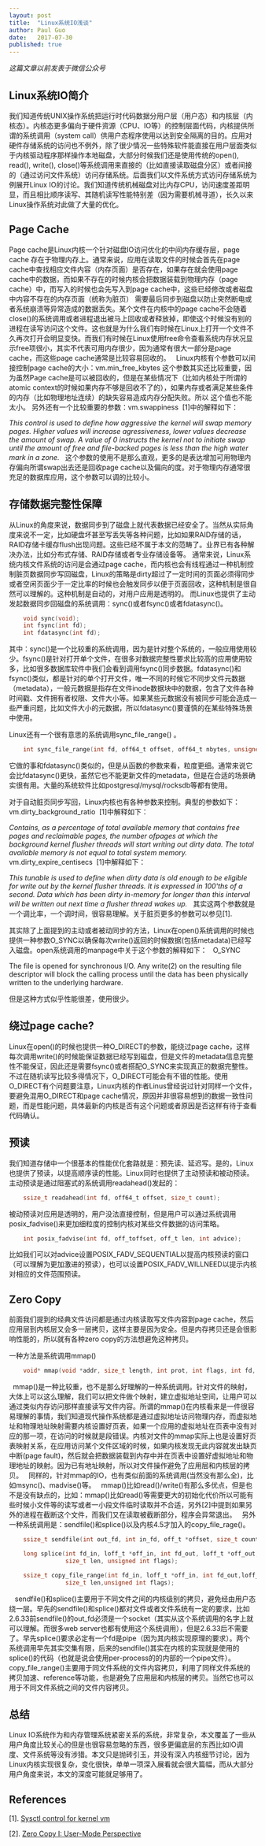 ```yaml
---
layout: post
title:  "Linux系统IO浅谈"
author: Paul Guo
date:   2017-07-30
published: true
---
```


*这篇文章以前发表于微信公众号*

## Linux系统IO简介

我们知道传统UNIX操作系统把运行时代码数据分用户层（用户态）和内核层（内核态）。内核态更多偏向于硬件资源（CPU、IO等）的控制层面代码，内核提供所谓的系统调用（system call）供用户态程序使用以达到安全隔离的目的。应用对硬件存储系统的访问也不例外，除了很少情况一些特殊软件能直接在用户层面类似于内核驱动程序那样操作本地磁盘，大部分时候我们还是使用传统的open(), read(), write(), close()等系统调用来直接的（比如直接读取磁盘分区）或者间接的（通过访问文件系统）访问存储系统。后面我们以文件系统方式访问存储系统为例展开Linux IO的讨论。我们知道传统机械磁盘对比内存CPU，访问速度差距明显，而且相比顺序读写、其随机读写性能特别差（因为需要机械寻道），长久以来Linux操作系统对此做了大量的优化。
 
## Page Cache

Page cache是Linux内核一个针对磁盘IO访问优化的中间内存缓存层，page cache 存在于物理内存上。通常来说，应用在读取文件的时候会首先在page cache中查找相应文件内容（内存页面）是否存在，如果存在就会使用page cache中的数据，而如果不存在的时候内核会把数据装载到物理内存（page cache）中，而写入的时候也会先写入到page cache中，这些已经修改或者磁盘中内容不存在的内存页面（统称为脏页） 需要最后同步到磁盘以防止突然断电或者系统崩溃等异常造成的数据丢失。某个文件在内核中的page cache不会随着close()的系统调用或者进程退出被马上回收或者释放掉，即使这个时候没有别的进程在读写访问这个文件。这也就是为什么我们有时候在Linux上打开一个文件不久再次打开会明显变快。而我们有时候在Linux使用free命令查看系统内存状况显示free项很小，其实不代表可用内存很少，因为通常有很大一部分是page cache，而这些page cache通常是比较容易回收的。
 
Linux内核有个参数可以间接控制page cache的大小：vm.min_free_kbytes
这个参数其实还比较重要，因为虽然Page cache是可以被回收的，但是在某些情况下（比如内核处于所谓的atomic context的时候如果内存不够是回收不了的），如果内存或者满足某些条件的内存（比如物理地址连续）的缺失容易造成内存分配失败。所以 这个值也不能太小。
另外还有一个比较重要的参数：vm.swappiness 
[1]中的解释如下：

*This control is used to define how aggressive the kernel will swap memory pages. Higher values will increase agressiveness, lower values decrease the amount of swap. A value of 0 instructs the kernel not to initiate swap until the amount of free and file-backed pages is less than the high water mark in a zone.*
 
这个参数的使用不是那么直观，更多的是表达增加可用物理内存偏向所谓swap出去还是回收page cache以及偏向的度。对于物理内存通常很充足的数据库应用，这个参数可以调的比较小。

## 存储数据完整性保障

从Linux的角度来说，数据同步到了磁盘上就代表数据已经安全了。当然从实际角度来说不一定，比如硬盘坏甚至写丢失等各种问题，比如如果RAID存储的话，RAID存储卡缓存flush出现问题。这些已经不属于本文的范畴了。业界已有各种解决办法，比如分布式存储、RAID存储或者专业存储设备等。
通常来说，Linux系统内核文件系统的访问是会通过page cache，而内核也会有线程通过一种机制控制脏页数据同步写回磁盘，Linux的策略是dirty超过了一定时间的页面必须得同步或者空闲页面少于一定比率的时候也会触发同步以便于页面回收，这种机制是很自然可以理解的。这种机制是自动的，对用户应用是透明的。
而Linux也提供了主动发起数据同步回磁盘的系统调用：sync()或者fsync()或者fdatasync()。 
```C
	void sync(void);
	int fsync(int fd);
	int fdatasync(int fd);  
```
其中：sync()是一个比较重的系统调用，因为是针对整个系统的，一般应用使用较少。fsync()是针对打开单个文件，在很多对数据完整性要求比较高的应用使用较多，比如很多数据库软件中我们会看到调用fsync()同步数据。fdatasync()和fsync()类似，都是针对的单个打开文件，唯一不同的时候它不同步文件元数据（metadata），一般元数据是指存在文件inode数据块中的数据，包含了文件各种时间戳、文件拥有者权限、文件大小等。如果某些元数据没有被同步可能会造成一些严重问题，比如文件大小的元数据，所以fdatasync()要谨慎的在某些特殊场景中使用。

Linux还有一个很有意思的系统调用sync_file_range() 。
```C
	int sync_file_range(int fd, off64_t offset, off64_t nbytes, unsigned int flags);
```
它做的事和fdatasync()类似的，但是从函数的参数来看，粒度更细。通常来说它会比fdatasync()更快，虽然它也不能更新文件的metadata，但是在合适的场景确实很有用。大量的系统软件比如postgresql/mysql/rocksdb等都有使用。

对于自动脏页同步写回，Linux内核也有各种参数来控制。典型的参数如下：
 
vm.dirty_background_ratio
 [1]中解释如下：

*Contains, as a percentage of total available memory that contains free pages and reclaimable pages, the number ofpages at which the background kernel flusher threads will start writing out dirty data.
The total available memory is not equal to total system memory.*
 
vm.dirty_expire_centisecs
 [1]中解释如下：

*This tunable is used to define when dirty data is old enough to be eligible for write out by the kernel flusher threads. It is expressed in 100'ths of a second. Data which has been dirty in-memory for longer than this interval will be written out next time a flusher thread wakes up.*
 
其实这两个参数就是一个调比率，一个调时间，很容易理解。关于脏页更多的参数可以参见[1].

其实除了上面提到的主动或者被动同步的方法，Linux在open()系统调用的时候也提供一种参数O_SYNC以确保每次write()返回的时候数据(包括metadata)已经写入磁盘。open系统调用的manpage中关于这个参数的解释如下：
 
O_SYNC

The file is opened for synchronous I/O. Any write(2) on the resulting file descriptor will block the calling process until the data has been physically written to the underlying hardware.

但是这种方式似乎性能很差，使用很少。

## 绕过page cache?
Linux在open()的时候也提供一种O_DIRECT的参数，能绕过page cache，这样每次调用write()的时候能保证数据已经写到磁盘，但是文件的metadata信息完整性不能保证，因此还是需要fsync()或者搭配O_SYNC来实现真正的数据完整性。不过在随机读写比较多得情况下，O_DIRECT可能会有不错的性能。使用O_DIRECT有个问题要注意，Linux内核的作者Linus曾经说过针对同样一个文件，要避免混用O_DIRECT和page cache情况，原因并非很容易想到的数据一致性问题，而是性能问题，具体最新的内核是否有这个问题或者原因是否这样有待于查看代码确认。

## 预读
我们知道存储中一个很基本的性能优化套路就是：预先读、延迟写。是的，Linux也提供了预读，以提高顺序读的性能。Linux同时也提供了主动预读和被动预读。主动预读是通过阻塞式的系统调用readahead()发起的：
```C
	ssize_t readahead(int fd, off64_t offset, size_t count);
```
被动预读对应用是透明的，用户没法直接控制，但是用户可以通过系统调用posix_fadvise()来更加细粒度的控制内核对某些文件数据的访问策略。
```C
	int posix_fadvise(int fd, off_toffset, off_t len, int advice);
```
比如我们可以对advice设置POSIX_FADV_SEQUENTIAL以提高内核预读的窗口（可以理解为更加激进的预读），也可以设置POSIX_FADV_WILLNEED以提示内核对相应的文件范围预读。
 
## Zero Copy
前面我们提到的经典文件访问都是通过内核读取写文件内容到page cache，然后应用层到内核层又会多一层拷贝，这样主要是因为安全。但是内存拷贝还是会很影响性能的，所以就有各种zero copy的方法想避免这种拷贝。

一种方法是系统调用mmap()
```C
	void* mmap(void *addr, size_t length, int prot, int flags, int fd, off_t offset);
```
 
mmap()是一种比较重，也不是那么好理解的一种系统调用。针对文件的映射，大体上可以这么理解，我们可以把文件做个映射，建立虚拟地址空间，让用户可以通过类似内存访问那样直接读写文件内容。所谓的mmap()在内核看来是一件很容易理解的事情，我们知道现代操作系统都是通过虚拟地址访问物理内存，而虚拟地址和物理地址映射需要内核设置好页表，如果一个应用的虚拟地址在页表中没有对应的那一项，在访问的时候就是段错误。内核对文件的mmap实际上也是设置好页表映射关系，在应用访问某个文件区域的时候，如果内核发现无此内容就发出缺页中断(page fault)，然后就会把数据装载到内存中并在页表中设置好虚拟地址和物理地址的映射。因为已有地址映射，所以对文件操作避免了应用层和内核层的拷贝。
 
同样的，针对mmap的IO，也有类似前面的系统调用(当然没有那么全)，比如msync()、madvise()等。
 
mmap()比如read()/write()有那么多优点，但是也不是没有缺点的，比如：mmap()比如read()等需要更大的初始化代价所以可能有些时候小文件等的读写或者一小段文件临时读取并不合适，另外[2]中提到如果另外的进程在截断这个文件，而我们又在读取被截断部分，程序会异常退出。
 
另外一种系统调用是：sendfile()和splice()以及内核4.5才加入的copy_file_rage()。
```C
	ssize_t sendfile(int out_fd, int in_fd, off_t *offset, size_t count);

	long splice(int fd_in, loff_t *off_in, int fd_out, loff_t *off_out,
				size_t len, unsigned int flags);

	ssize_t copy_file_range(int fd_in, loff_t *off_in, int fd_out,loff_t *off_out,
				size_t len,unsigned int flags);
```
  
sendfile()和splice()主要用于不同文件之间的内核级别的拷贝，避免经由用户态绕一层。早先的sendfile()和splice()都对文件或者文件系统有一定的要求，比如2.6.33前sendfile()的out_fd必须是一个socket（其实从这个系统调用的名字上就可以理解。而很多web server也都有使用这个系统调用），但是2.6.33后不需要了。早先splice()要求必定有一个fd是pipe（因为其内核实现原理的要求）。两个系统调用早先其实交集有限，后来的sendfile()其实在内核的实现就是使用的splice()的代码（也就是说会使用per-process的的内部的一个pipe文件）。
 
copy_file_range()主要用于同文件系统的文件内容拷贝，利用了同样文件系统的拷贝加速、reference等功能，也是避免了应用层和内核层的拷贝。当然它也可以用于不同文件系统之间的文件内容拷贝。
 
## 总结
Linux IO系统作为和内存管理系统紧密关系的系统，非常复杂，本文覆盖了一些从用户角度比较关心的但是也很容易忽略的东西，很多更偏底层的东西比如IO调度、文件系统等没有涉猎。本文只是抛砖引玉，并没有深入内核细节讨论，因为Linux内核实现很复杂，变化很快，单单一项深入展看就会很大篇幅，而从大部分用户角度来说，本文的深度可能就足够用了。

## References
[1]. [Sysctl control for kernel vm](https://www.kernel.org/doc/Documentation/sysctl/vm.txt)

[2]. [Zero Copy I: User-Mode Perspective](http://www.linuxjournal.com/article/6345)

